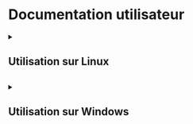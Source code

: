 # Documentation utilisateur

<details>
<summary><h2> Utilisation sur Linux<h2></summary>
<br>

  + <details>
    <summary><h4>Utilisation de base<h4></summary>
    <br>
    <u>Comment utiliser les fonctionnalités clés :</u>
    </details>    
    
  + <details>
    <summary><h4>Utilisation avancée<h4></summary>
    <br>
    <b><u>Comment utiliser au mieux les options :</u></b>
    </details>

  + <details>
    <summary><h4>F.A.Q.<h4></summary>
    <br>
    <b><u>Solutions aux problèmes connus et communs liés à l'utilisation :</u></b>
    </details>

</details>

<details>
<summary><h2>Utilisation sur Windows<h2></summary>
<br>

  + <details>
    <summary><h4>Utilisation de base<h4></summary>
    <br>
    <b><u>Comment utiliser les fonctionnalités clés :</u></b>
    </details>    
    
  + <details>
    <summary><h4>Utilisation avancée<h4></summary>
    <br>
    <b><u>Comment utiliser au mieux les options :</u></b>
    </details>

  + <details>
    <summary><h4>F.A.Q.<h4></summary>
    <br>
    <b><u>Solutions aux problèmes connus et communs liés à l'utilisation :</u></b>
    </details>


</details>

